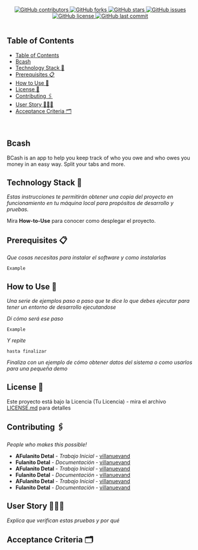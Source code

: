 <br>
<div align="center">
    <a href="https://github.com/KuiiMaldonado/BCash/graphs/contributors">
        <img alt="GitHub contributors" src="https://img.shields.io/github/contributors/KuiiMaldonado/BCash?style=for-the-badge">
    <a>
     <a href="https://github.com/KuiiMaldonado/BCash/network/members">
        <img alt="GitHub forks" src="https://img.shields.io/github/forks/KuiiMaldonado/BCash?style=for-the-badge">
    <a>
     <a href="https://github.com/KuiiMaldonado/BCash/stargazers">
        <img alt="GitHub stars" src="https://img.shields.io/github/stars/KuiiMaldonado/BCash?style=for-the-badge">
    <a>
     <a href="https://github.com/richardguarnieri/professional-README-generator/issues">
        <img alt="GitHub issues" src="https://img.shields.io/github/issues/KuiiMaldonado/BCash?style=for-the-badge">
    <a>
     <a href="https://github.com/KuiiMaldonado/BCash/blob/main/LICENSE">
        <img alt="GitHub license" src="https://img.shields.io/github/license/KuiiMaldonado/BCash?style=for-the-badge">
    <a>
     <a href="https://github.com/KuiiMaldonado/BCash/commits/main">
        <img alt="GitHub last commit" src="https://img.shields.io/github/last-commit/KuiiMaldonado/BCash?style=for-the-badge">
    <a>
</div>
<br>
       <!-- Table of Contents -->
       
## Table of Contents

- [Table of Contents](#table-of-contents)
- [Bcash](#bcash)
- [Technology Stack 🚀](#technology-stack-)
- [Prerequisites 📋](#prerequisites-)
- [How to Use 🔧](#how-to-use-)
- [License 📄](#license-)
- [Contributing 🖇](#contributing-)
- [User Story 👨🏻‍💻](#user-story-)
- [Acceptance Criteria 🗂](#acceptance-criteria-)
<br>
       
       
    
## Bcash
BCash is an app to help you keep track of who you owe and who owes you money in an easy way. Split your tabs and more.

## Technology Stack 🚀


_Estas instrucciones te permitirán obtener una copia del proyecto en funcionamiento en tu máquina local para propósitos de desarrollo y pruebas._

Mira **How-to-Use** para conocer como desplegar el proyecto.


## Prerequisites 📋

_Que cosas necesitas para instalar el software y como instalarlas_

```
Example
```

## How to Use 🔧

_Una serie de ejemplos paso a paso que te dice lo que debes ejecutar para tener un entorno de desarrollo ejecutandose_

_Dí cómo será ese paso_

```
Example
```

_Y repite_

```
hasta finalizar
```

_Finaliza con un ejemplo de cómo obtener datos del sistema o como usarlos para una pequeña demo_

## License 📄

Este proyecto está bajo la Licencia (Tu Licencia) - mira el archivo [LICENSE.md](LICENSE.md) para detalles

## Contributing 🖇
_People who makes this possible!_

* **AFulanito Detal** - *Trabajo Inicial* - [villanuevand](https://github.com/villanuevand)
* **Fulanito Detal** - *Documentación* - [villanuevand](https://github.com/villanuevand)
* **AFulanito Detal** - *Trabajo Inicial* - [villanuevand](https://github.com/villanuevand)
* **Fulanito Detal** - *Documentación* - [villanuevand](https://github.com/villanuevand)
* **AFulanito Detal** - *Trabajo Inicial* - [villanuevand](https://github.com/villanuevand)
* **Fulanito Detal** - *Documentación* - [villanuevand](https://github.com/villanuevand)

## User Story 👨🏻‍💻

_Explica que verifican estas pruebas y por qué_
       
       
## Acceptance Criteria 🗂